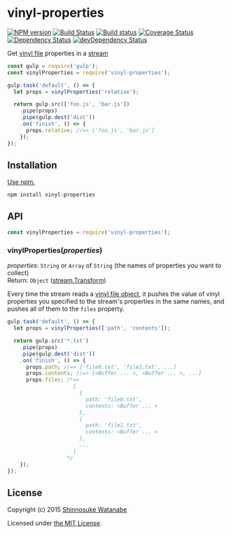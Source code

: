 # vinyl-properties

[![NPM version](https://img.shields.io/npm/v/vinyl-properties.svg)](https://www.npmjs.com/package/vinyl-properties)
[![Build Status](https://travis-ci.org/shinnn/vinyl-properties.svg?branch=master)](https://travis-ci.org/shinnn/vinyl-properties)
[![Build status](https://ci.appveyor.com/api/projects/status/tdyvgvtqyh5jvuvw?svg=true)](https://ci.appveyor.com/project/ShinnosukeWatanabe/vinyl-properties)
[![Coverage Status](https://img.shields.io/coveralls/shinnn/vinyl-properties.svg)](https://coveralls.io/r/shinnn/vinyl-properties)
[![Dependency Status](https://img.shields.io/david/shinnn/vinyl-properties.svg?label=deps)](https://david-dm.org/shinnn/vinyl-properties)
[![devDependency Status](https://img.shields.io/david/dev/shinnn/vinyl-properties.svg?label=devDeps)](https://david-dm.org/shinnn/vinyl-properties#info=devDependencies)

Get [vinyl file](https://github.com/wearefractal/vinyl) properties in a [stream](https://iojs.org/api/stream.html)

```javascript
const gulp = require('gulp');
const vinylProperties = require('vinyl-properties');

gulp.task('default', () => {
  let props = vinylProperties('relative');

  return gulp.src(['foo.js', 'bar.js'])
    .pipe(props)
    .pipe(gulp.dest('dist'))
    .on('finish', () => {
      props.relative; //=> ['foo.js', 'bar.js']
    });
});
```

## Installation

[Use npm.](https://docs.npmjs.com/cli/install)

```
npm install vinyl-properties
```

## API

```javascript
const vinylProperties = require('vinyl-properties');
```

### vinylProperties(*properties*)

*properties*: `String` or `Array` of `String` (the names of properties you want to collect)  
Return: `Object` ([stream.Transform](https://iojs.org/api/stream.html#stream_class_stream_transform))

Every time the stream reads a [vinyl file object](https://github.com/wearefractal/vinyl#file), it pushes the value of vinyl properties you specified to the stream's properties in the same names, and pushes all of them to the `files` property.

```javascript
gulp.task('default', () => {
  let props = vinylProperties(['path', 'contents']);

  return gulp.src('*.txt')
    .pipe(props)
    .pipe(gulp.dest('dist'))
    .on('finish', () => {
      props.path; //=> ['file0.txt', 'file1.txt', ...]
      props.contents; //=> [<Buffer ... >, <Buffer ... >, ...]
      props.files; /*=>
                     [
                       {
                         path: 'file0.txt',
                         contents: <Buffer ... >
                       },
                       {
                         path: 'file1.txt',
                         contents: <Buffer ... >
                       },
                       ...
                     ]
                   */
    });
});
```

## License

Copyright (c) 2015 [Shinnosuke Watanabe](https://github.com/shinnn)

Licensed under [the MIT License](./LICENSE).
